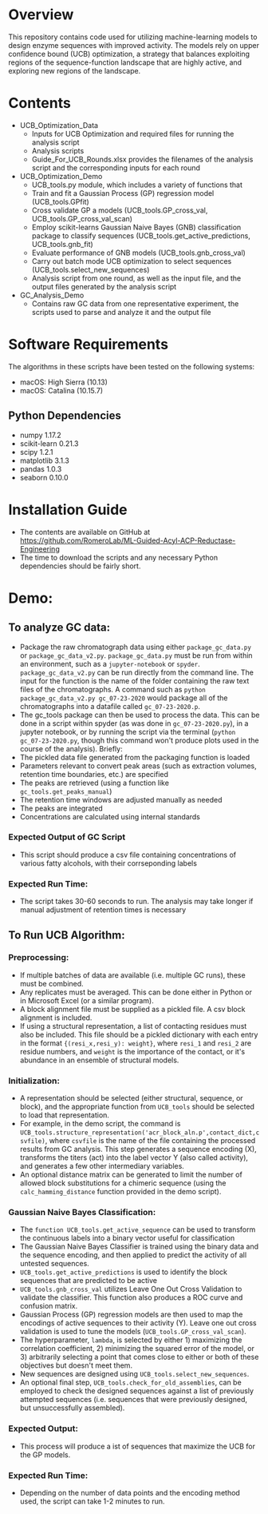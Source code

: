 # Overview
This repository contains code used for utilizing machine-learning models to design enzyme sequences with improved activity. The models rely on upper confidence bound (UCB) optimization, a strategy that balances exploiting regions of the sequence-function landscape that are highly active, and exploring new regions of the landscape.

# Contents

* UCB_Optimization_Data
  * Inputs for UCB Optimization and required files for running the analysis script
  * Analysis scripts
  * Guide_For_UCB_Rounds.xlsx provides the filenames of the analysis script and the corresponding inputs for each round
* UCB_Optimization_Demo
  * UCB_tools.py module, which includes a variety of functions that
   * Train and fit a Gaussian Process (GP) regression model (UCB_tools.GPfit)
   * Cross validate GP a models (UCB_tools.GP_cross_val, UCB_tools.GP_cross_val_scan)
   * Employ scikit-learns Gaussian Naive Bayes (GNB) classification package to classify sequences (UCB_tools.get_active_predictions, UCB_tools.gnb_fit)
   * Evaluate performance of GNB models (UCB_tools.gnb_cross_val)
   * Carry out batch mode UCB optimization to select sequences (UCB_tools.select_new_sequences)
  * Analysis script from one round, as well as the input file, and the output files generated by the analysis script
* GC_Analysis_Demo
  * Contains raw GC data from one representative experiment, the scripts used to parse and analyze it and the output file

# Software Requirements
The algorithms in these scripts have been tested on the following systems:
* macOS: High Sierra (10.13)
* macOS: Catalina (10.15.7)
## Python Dependencies
* numpy 1.17.2
* scikit-learn 0.21.3
* scipy 1.2.1
* matplotlib 3.1.3
* pandas 1.0.3
* seaborn 0.10.0
# Installation Guide
* The contents are available on GitHub at https://github.com/RomeroLab/ML-Guided-Acyl-ACP-Reductase-Engineering
* The time to download the scripts and any necessary Python dependencies should be fairly short. 
# Demo:
## To analyze GC data:
* Package the raw chromatograph data using either `package_gc_data.py` or `package_gc_data_v2.py`. `package_gc_data.py` must be run from within an environment, such as a `jupyter-notebook` or `spyder`. `package_gc_data_v2.py` can be run directly from the command line. The input for the function is the name of the folder containing the raw text files of the chromatographs. A command such as `python package_gc_data_v2.py gc_07-23-2020` would package all of the chromatographs into a datafile called `gc_07-23-2020.p`.
* The gc_tools package can then be used to process the data. This can be done in a script within spyder (as was done in `gc_07-23-2020.py`), in a jupyter notebook, or by running the script via the terminal (`python gc_07-23-2020.py`, though this command won't produce plots used in the course of the analysis). Briefly:
 * The pickled data file generated from the packaging function is loaded 
 * Parameters relevant to convert peak areas (such as extraction volumes, retention time boundaries, etc.) are specified
 * The peaks are retrieved (using a function like `gc_tools.get_peaks_manual`)
 * The retention time windows are adjusted manually as needed
 * The peaks are integrated 
 * Concentrations are calculated using internal standards 
### Expected Output of GC Script
* This script should produce a csv file containing concentrations of various fatty alcohols, with their corrseponding labels

### Expected Run Time: 
* The script takes 30-60 seconds to run. The analysis may take longer if manual adjustment of retention times is necessary

## To Run UCB Algorithm:

### Preprocessing:
* If multiple batches of data are available (i.e. multiple GC runs), these must be combined.
* Any replicates must be averaged. This can be done either in Python or in Microsoft Excel (or a similar program).
* A block alignment file must be supplied as a pickled file. A csv block alignment is included. 
* If using a structural representation, a list of contacting residues must also be included. This file should be a pickled dictionary with each entry in the format `{(resi_x,resi_y): weight}`, where `resi_1` and `resi_2` are residue numbers, and `weight` is the importance of the contact, or it's abundance in an ensemble of structural models. 

### Initialization:
* A representation should be selected (either structural, sequence, or block), and the appropriate function from `UCB_tools` should be selected to load that representation. 
* For example, in the demo script, the command is `UCB_tools.structure_representation('acr_block_aln.p',contact_dict,csvfile)`, where `csvfile` is the name of the file containing the processed results from GC analysis. This step generates a sequence encoding (X), transforms the titers (act) into the label vector Y (also called activity), and generates a few other intermediary variables. 
* An optional distance matrix can be generated to limit the number of allowed block substitutions for a chimeric sequence (using the `calc_hamming_distance` function provided in the demo script).

### Gaussian Naive Bayes Classification:
* The `function UCB_tools.get_active_sequence` can be used to transform the continuous labels into a binary vector useful for classification
* The Gaussian Naive Bayes Classifier is trained using the binary data and the sequence encoding, and then applied to predict the activity of all untested sequences. 
* `UCB_tools.get_active_predictions` is used to identify the block sequences that are predicted to be active 
* `UCB_tools.gnb_cross_val` utilizes Leave One Out Cross Validation to validate the classifier. This function also produces a ROC curve and confusion matrix.
* Gaussian Process (GP) regression models are then used to map the encodings of active sequences to their activity (Y). Leave one out cross validation is used to tune the models (`UCB_tools.GP_cross_val_scan`).
* The hyperparameter, `lambda`, is selected by either 1) maximizing the correlation coefficient, 2) minimizing the squared error of the model, or 3) arbitrarily selecting a point that comes close to either or both of these objectives but doesn't meet them. 
* New sequences are designed using `UCB_tools.select_new_sequences`. 
* An optional final step, `UCB_tools.check_for_old_assemblies`, can be employed to check the designed sequences against a list of previously attempted sequences (i.e. sequences that were previously designed, but unsuccessfully assembled). 

### Expected Output: 
* This process will produce a ist of sequences that maximize the UCB for the GP models. 

### Expected Run Time: 
* Depending on the number of data points and the encoding method used, the script can take 1-2 minutes to run. 

